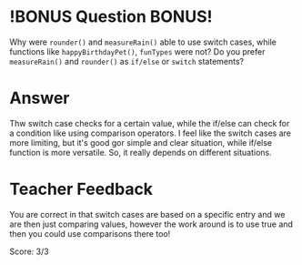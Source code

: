 # !BONUS Question BONUS!
Why were `rounder()` and `measureRain()` able to use switch cases, while
functions like `happyBirthdayPet()`, `funTypes` were not? Do you prefer `measureRain()` and `rounder()` as `if/else` or `switch` statements?

# Answer
Thw switch case checks for a certain value, while the if/else can check for a condition like using comparison operators. I feel like the switch cases are more limiting, but it's good gor simple and clear situation,  while if/else function is more versatile. So, it really depends on different situations.

# Teacher Feedback

You are correct in that switch cases are based on a specific entry and we are then just comparing values, however the work around is to use true and then you could use comparisons there too!

Score: 3/3